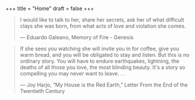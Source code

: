 +++
title = "Home"
draft = false
+++
> I would like to talk to her, share her secrets, ask her of what
> difficult clays she was born, from what acts of love and
> violation she comes.
>
> — Eduardo Galeano, Memory of Fire - Genesis

> If she sees you watching she will invite you in for coffee, give 
> you warm bread, and you will be obligated to stay and listen. 
> But this is no ordinary story. You will have to endure 
> earthquakes, lightning, the deaths of all those you love, the 
> most blinding beauty. It's a story so compelling you may never 
> want to leave. . .
>
> — Joy Harjo, “My House is the Red Earth,” Letter From the End of the Twentieth Century